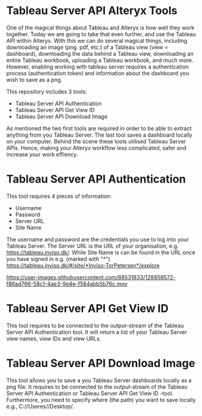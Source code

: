 # Tableau Server API Alteryx Tools


One of the magical things about Tableau and Alteryx is how well they work together. Today we are going to take that even further, and use the Tableau API within Alteryx. With this we can do several magical things, including downloading an image (png. pdf, etc.) of a Tableau view (view = dashboard), downloading the data behind a Tableau view, downloading an entire Tableau workbook, uploading a Tableau workbook, and much more. However, enabling working with tableau server requires a authentication process (authentication token) and information about the dashboard you wish to save as a png. 

This repository includes 3 tools:

* Tableau Server API Authentication
* Tableau Server API Get View ID 
* Tableau Server API Download Image 

As mentioned the two first tools are required in order to be able to extract anything from you Tableau Server. The last tool saves a dashboard locally on your computer. Behind the scene these tools utilised Tableau Server APIs. Hence, making your Alteryx workflow less complicated, safer and increase your work effiency. 

# Tableau Server API Authentication

This tool requires 4 pieces of information: 
* Username 
* Password 
* Server URL 
* Site Name

The username and password are the credentials you use to log into your Tableau Server. The Server URL is the URL of your organisation, e.g. https://tableau.inviso.dk/. While Site Name is can be found in the URL once you have signed in e.g. (marked with "*") https://tableau.inviso.dk/#/site/*Inviso-TorPetersen*/explore




https://user-images.githubusercontent.com/88531833/128858572-f86ad766-58c1-4ae3-9e4e-f584abb5b76c.mov

# Tableau Server API Get View ID 

This tool requires to be connected to the output-stream of the Tableau Server API Authentication tool. It will return a list of your Tableau Server view names, view IDs and view URLs. 


# Tableau Server API Download Image 

This tool allows you to save a you Tableau Server dashboards locally as a png file. It requires to be connected to the output-stream of the Tableau Server API Authentication or Tableau Server API Get View ID -tool. Furthermore, you need to specify where (the path) you want to save locally e.g., C://Useres/<user>/Desktop/<name of file>. 
